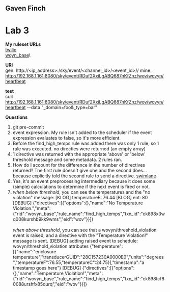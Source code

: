 ## Gaven Finch
# Lab 3

**My ruleset URLs**\
[twilio](https://raw.githubusercontent.com/twigleg2/distributed_systems/master/lab3/twilio_v2.krl?token=AINOKEB4WWAXJY6HZVENCLK6Q6FO2)\
[woyn_base](https://raw.githubusercontent.com/twigleg2/distributed_systems/master/lab3/wovyn_base.krl?token=AINOKEHFJKKX2ZZBQZUOFL26Q6FQ4)\

**URI**\
gen:  http://<ip_address>:<port>/sky/event/<channel_id>/<event_id>/<domain>/<name>
mine: http://192.168.1.161:8080/sky/event/RDuf2XxiLgABQ687nKfZnz/wov/wovyn/heartbeat

**test**\
curl http://192.168.1.161:8080/sky/event/RDuf2XxiLgABQ687nKfZnz/wov/wovyn/heartbeat --data "_domain=foo&_type=bar"

**Questions**
1. git pre-commit
2. event expression.  My rule isn't added to the scheduler if the event expression evaluates to false, so it's more efficient.
3. Before the find_high_temps rule was added there was only 1 rule, so 1 rule was executed.  no directies were returned (an empty array)
4. 1 directive was returned with the appropriate 'above' or 'below' threshold message and some metadata.  2 rules ran.
5. How do I account for the difference in the number of directives returned?  The first rule doesn't give one and the second does... because  explicitly told the second rule to send a directive. [swimlane](https://swimlanes.io/#bY4xDoMwEAT7e4XLpIgo0lHkBfmDZfBinwRnZF9A/D6ABJGSdKfdm9Eqa4/aPF1j7kSQwAJze5gxpxal2AiXtYHT2sxpWqQ+A6Kfnw3sWLyNHKJVDGM5MMG8B8hOXxk2w3mWQFRVX8Qm0ZhRYuq9laTcceuUkxyuTztx6veK6I/Fc0arPGFdcd6XYZ3sAq5v)
6. Yes, it's an event preprocessing intermediary because it does some (simple) calculations to determine if the next event is fired or not.
7. _when below threshold_, you can see the temperatures and the "no violation" message:
\[KLOG] temperatureF:  76.44
\[KLOG] ent:  80
\[DEBUG] {"directives":[{"options":{},"name":"No Temperature Violation.","meta":{"rid":"wovyn_base","rule_name":"find_high_temps","txn_id":"ck898x3wq008kurshb9kk9wms","eid":"wov"}}]}\
\
_when above threshold_, you can see that a wovyn/threshold_violation event is raised, and a directive with the "Temperature Violation!" message is sent.
\[DEBUG] adding raised event to schedule: wovyn/threshold_violation attributes {"temperature":[{"name":"enclosure temperature","transducerGUID":"28C157230A0000E0","units":"degrees","temperatureF":76.55,"temperatureC":24.75}],"timestamp":"a timestamp goes here"}
\[DEBUG] {"directives":[{"options":{},"name":"Temperature Violation!","meta":{"rid":"wovyn_base","rule_name":"find_high_temps","txn_id":"ck898tcf80088urshfx85durq","eid":"wov"}}]}
